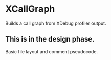 # XCallGraph
Builds a call graph from XDebug profiler output.
## This is in the design phase.
Basic file layout and comment pseudocode.
